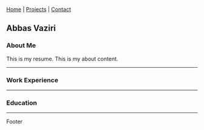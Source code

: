 [Home](index.markdown) | [Projects](projects.markdown) | [Contact](contact.markdown)

## Abbas Vaziri

### About Me

This is my resume. This is my about content.

---

### Work Experience

---

### Education

---

Footer
